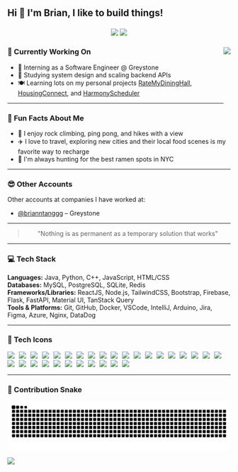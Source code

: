<h2 align="left">Hi 👋 I'm Brian, I like to build things!</h2>

###

<div align="center">
  <img src="https://streak-stats.demolab.com/?user=brianntangg&theme=tokyonight&hide_border=false" height="150" />
  <img src="https://github-readme-stats.vercel.app/api/top-langs?username=brianntangg&locale=en&hide_title=false&layout=compact&card_width=320&langs_count=5&theme=tokyonight&hide_border=false" height="150" />
</div>

###

<img align="right" height="150" src="https://gifdb.com/images/thumbnail/capoo-cat-typing-on-desk-gh8k0cjf5hq4vy2p.gif" />

### 🔭 Currently Working On
- 🚀 Interning as a Software Engineer @ Greystone  
- 🧠 Studying system design and scaling backend APIs  
- 🍽️ Learning lots on my personal projects [RateMyDiningHall](https://github.com/brianntangg/housing-connect), [HousingConnect](https://github.com/brianntangg/housing-connect), and [HarmonyScheduler](https://github.com/brianntangg/harmony-scheduler)

---

### 🎯 Fun Facts About Me
- 🧗 I enjoy rock climbing, ping pong, and hikes with a view  
- ✈️ I love to travel, exploring new cities and their local food scenes is my favorite way to recharge  
- 🍜 I'm always hunting for the best ramen spots in NYC

---

### 😎 Other Accounts
Other accounts at companies I have worked at:
- [@brianntanggg](https://github.com/brianntanggg) – Greystone

---

<blockquote align="center">
  "Nothing is as permanent as a temporary solution that works"
</blockquote>

---

### 💻 Tech Stack

**Languages:** Java, Python, C++, JavaScript, HTML/CSS  
**Databases:** MySQL, PostgreSQL, SQLite, Redis  
**Frameworks/Libraries:** ReactJS, Node.js, TailwindCSS, Bootstrap, Firebase, Flask, FastAPI, Material UI, TanStack Query  
**Tools & Platforms:** Git, GitHub, Docker, VSCode, IntelliJ, Arduino, Jira, Figma, Azure, Nginx, DataDog

---

### 🧩 Tech Icons

<div>
  <img src="https://cdn.jsdelivr.net/gh/devicons/devicon/icons/java/java-original.svg" style="height:20px; margin-right:6px;" />
  <img src="https://cdn.jsdelivr.net/gh/devicons/devicon/icons/python/python-original.svg" style="height:20px; margin-right:6px;" />
  <img src="https://cdn.jsdelivr.net/gh/devicons/devicon/icons/cplusplus/cplusplus-original.svg" style="height:20px; margin-right:6px;" />
  <img src="https://cdn.jsdelivr.net/gh/devicons/devicon/icons/javascript/javascript-original.svg" style="height:20px; margin-right:6px;" />
  <img src="https://cdn.jsdelivr.net/gh/devicons/devicon/icons/html5/html5-original.svg" style="height:20px; margin-right:6px;" />
  <img src="https://cdn.jsdelivr.net/gh/devicons/devicon/icons/css3/css3-original.svg" style="height:20px; margin-right:6px;" />
  <img src="https://cdn.jsdelivr.net/gh/devicons/devicon/icons/mysql/mysql-original.svg" style="height:20px; margin-right:6px;" />
  <img src="https://cdn.jsdelivr.net/gh/devicons/devicon/icons/postgresql/postgresql-original.svg" style="height:20px; margin-right:6px;" />
  <img src="https://cdn.jsdelivr.net/gh/devicons/devicon/icons/sqlite/sqlite-original.svg" style="height:20px; margin-right:6px;" />
  <img src="https://cdn.jsdelivr.net/gh/devicons/devicon/icons/redis/redis-original.svg" style="height:20px; margin-right:6px;" />
  <img src="https://cdn.jsdelivr.net/gh/devicons/devicon/icons/react/react-original.svg" style="height:20px; margin-right:6px;" />
  <img src="https://cdn.jsdelivr.net/gh/devicons/devicon/icons/nodejs/nodejs-original.svg" style="height:20px; margin-right:6px;" />
  <img src="https://icon.icepanel.io/Technology/svg/Tailwind-CSS.svg" style="height:20px; margin-right:6px;" />
  <img src="https://cdn.jsdelivr.net/gh/devicons/devicon/icons/bootstrap/bootstrap-original.svg" style="height:20px; margin-right:6px;" />
  <img src="https://cdn.jsdelivr.net/gh/devicons/devicon/icons/firebase/firebase-plain.svg" style="height:20px; margin-right:6px;" />
  <img src="https://cdn.jsdelivr.net/gh/devicons/devicon/icons/flask/flask-original.svg" style="height:20px; margin-right:6px;" />
  <img src="https://cdn.jsdelivr.net/gh/devicons/devicon/icons/fastapi/fastapi-original.svg" style="height:20px; margin-right:6px;" />
  <img src="https://mui.com/static/logo.png" style="height:20px; margin-right:6px;" />
  <img src="https://cdn.brandfetch.io/idWcj3JjN7/w/400/h/400/theme/dark/icon.jpeg?c=1dxbfHSJFAPEGdCLU4o5B" style="height:20px; margin-right:6px;" />
  <img src="https://cdn.jsdelivr.net/gh/devicons/devicon/icons/git/git-original.svg" style="height:20px; margin-right:6px;" />
  <img src="https://cdn.jsdelivr.net/gh/devicons/devicon/icons/github/github-original.svg" style="height:20px; margin-right:6px;" />
  <img src="https://cdn.jsdelivr.net/gh/devicons/devicon/icons/docker/docker-original.svg" style="height:20px; margin-right:6px;" />
  <img src="https://cdn.jsdelivr.net/gh/devicons/devicon/icons/vscode/vscode-original.svg" style="height:20px; margin-right:6px;" />
  <img src="https://cdn.jsdelivr.net/gh/devicons/devicon/icons/intellij/intellij-original.svg" style="height:20px; margin-right:6px;" />
  <img src="https://cdn.jsdelivr.net/gh/devicons/devicon/icons/arduino/arduino-original.svg" style="height:20px; margin-right:6px;" />
  <img src="https://cdn.jsdelivr.net/gh/devicons/devicon/icons/jira/jira-original.svg" style="height:20px; margin-right:6px;" />
  <img src="https://cdn.jsdelivr.net/gh/devicons/devicon/icons/figma/figma-original.svg" style="height:20px; margin-right:6px;" />
  <img src="https://cdn.jsdelivr.net/gh/devicons/devicon/icons/azure/azure-original.svg" style="height:20px; margin-right:6px;" />
  <img src="https://cdn.jsdelivr.net/gh/devicons/devicon/icons/nginx/nginx-original.svg" style="height:20px; margin-right:6px;" />
  <img src="https://raw.githubusercontent.com/gilbarbara/logos/main/logos/datadog.svg" style="height:20px; margin-right:6px;" />
</div>

---

### 🐍 Contribution Snake

![snake gif](https://github.com/brianntangg/brianntangg/blob/output/github-contribution-grid-snake.svg)

<div align="left">
  <a href="https://www.linkedin.com/in/brian-tang05" target="_blank">
    <img src="https://img.shields.io/badge/LinkedIn-%230077B5.svg?style=for-the-badge&logo=linkedin&logoColor=white" height="45" />
  </a>
</div>
